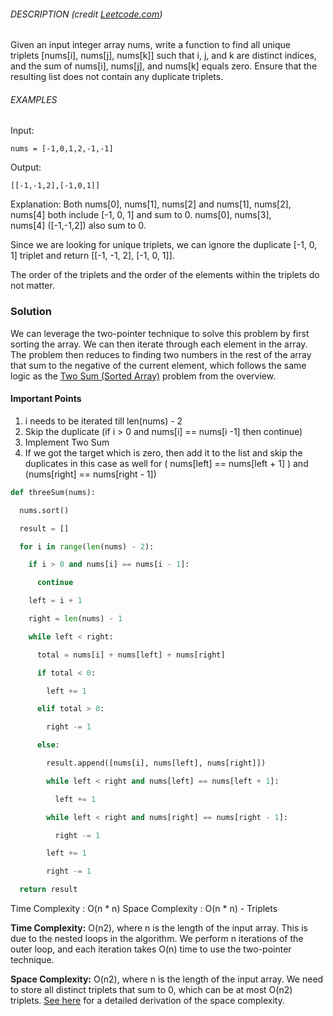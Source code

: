 
###### DESCRIPTION (credit [Leetcode.com](https://leetcode.com/problems/3sum/))

Given an input integer array nums, write a function to find all unique triplets [nums[i], nums[j], nums[k]] such that i, j, and k are distinct indices, and the sum of nums[i], nums[j], and nums[k] equals zero. Ensure that the resulting list does not contain any duplicate triplets.

###### EXAMPLES

Input:

`nums = [-1,0,1,2,-1,-1]`

Output:

`[[-1,-1,2],[-1,0,1]]`

Explanation: Both nums[0], nums[1], nums[2] and nums[1], nums[2], nums[4] both include [-1, 0, 1] and sum to 0. nums[0], nums[3], nums[4] ([-1,-1,2]) also sum to 0.

Since we are looking for unique triplets, we can ignore the duplicate [-1, 0, 1] triplet and return [[-1, -1, 2], [-1, 0, 1]].

The order of the triplets and the order of the elements within the triplets do not matter.


### Solution


We can leverage the two-pointer technique to solve this problem by first sorting the array. We can then iterate through each element in the array. The problem then reduces to finding two numbers in the rest of the array that sum to the negative of the current element, which follows the same logic as the [Two Sum (Sorted Array)](https://www.hellointerview.com/learn/code/two-pointers/overview) problem from the overview.

#### Important Points

1. i needs to be iterated till len(nums) - 2
2. Skip the duplicate (if i > 0 and nums[i] == nums[i -1] then continue)
3. Implement Two Sum
4. If we got the target which is zero, then add it to the list and skip the duplicates in this case as well for ( nums[left] == nums[left + 1] ) and (nums[right] == nums[right - 1])

```python
def threeSum(nums):

  nums.sort()

  result = []

  for i in range(len(nums) - 2):

    if i > 0 and nums[i] == nums[i - 1]:

      continue

    left = i + 1

    right = len(nums) - 1

    while left < right:

      total = nums[i] + nums[left] + nums[right]

      if total < 0:

        left += 1

      elif total > 0:

        right -= 1

      else:

        result.append([nums[i], nums[left], nums[right]])

        while left < right and nums[left] == nums[left + 1]:

          left += 1

        while left < right and nums[right] == nums[right - 1]:

          right -= 1

        left += 1

        right -= 1

  return result
```

Time Complexity : O(n * n)
Space Complexity : O(n * n) - Triplets

**Time Complexity:** O(n2), where n is the length of the input array. This is due to the nested loops in the algorithm. We perform n iterations of the outer loop, and each iteration takes O(n) time to use the two-pointer technique.

**Space Complexity:** O(n2), where n is the length of the input array. We need to store all distinct triplets that sum to 0, which can be at most O(n2) triplets. [See here](https://stackoverflow.com/questions/57641003/what-is-the-time-and-space-complexity-of-the-3sum-problem-with-the-following-alg) for a detailed derivation of the space complexity.



